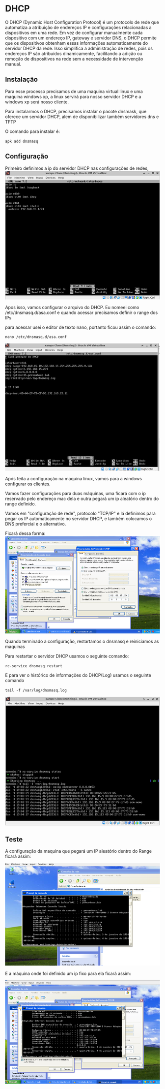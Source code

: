 # DHCP

O DHCP (Dynamic Host Configuration Protocol) é um protocolo de rede que automatiza a atribuição de endereços IP e configurações relacionadas a dispositivos em uma rede. Em vez de configurar manualmente cada dispositivo com um endereço IP, gateway e servidor DNS, o DHCP permite que os dispositivos obtenham essas informações automaticamente do servidor DHCP da rede. Isso simplifica a administração de redes, pois os endereços IP são atribuídos dinamicamente, facilitando a adição ou remoção de dispositivos na rede sem a necessidade de intervenção manual.

## Instalação

Para esse processo precisamos de uma maquina virtual linux e uma maquina windows xp, a linux servirá para nosso servidor DHCP e a windows xp será nosso cliente.

Para instalarmos o DHCP, precisamos instalar o pacote dnsmask, que oferece um servidor DHCP, alem de disponibilizar também servidores dns e TFTP

O comando para instalar é:

`apk add dnsmasq`


## Configuração

Primeiro definimos a ip do servidor DHCP nas configurações de redes,
![Alt text](../Imagens/DHCP/dnsrede.png)

Apos isso, vamos configurar o arquivo do DHCP. Eu nomeei como /etc/dnsmasq.d/asa.conf e quando acessar precisamos definir o range dos IPs

para acessar usei o editor de texto nano, portanto ficou assim o comando:

    nano /etc/dnsmasq.d/asa.conf

![Alt text](../Imagens/DHCP/configDHCP.png)

Após feita a configuração na maquina linux, vamos para a windows configurar os clientes.

Vamos fazer configurações para duas máquinas, uma ficará com o ip reservado pelo endereço mac dela e outra pegará um ip aleatório dentro do range definido.

Vamos em "configuração de rede", protocolo "TCP/IP" e lá definimos para pegar os IP automaticamente no servidor DHCP, e também colocamos o DNS prefercial e o alternativo. 

Ficará dessa forma:
![Alt text](../Imagens/DHCP/DHCPclientconfig.png)

Quando terminado a configuração, restartamos o dnsmasq e reiniciamos as maquinas 

Para restartar o servidor DHCP usamos o seguinte comando:

`rc-service dnsmasq restart`

E para ver o histórico de informações do DHCP(Log) usamos o seguinte comando

`tail -f /var/log/dnsmasq.log`

![Alt text](../Imagens/DHCP/logDHCP.png)


## Teste

A configuração da maquina que pegará um IP aleatório dentro do Range ficará assim:

![Alt text](../Imagens/DHCP/cloneDHCP.png)

E a máquina onde foi definido um ip fixo para ela ficará assim:

![Alt text](../Imagens/DHCP/fixoconfig.png)


